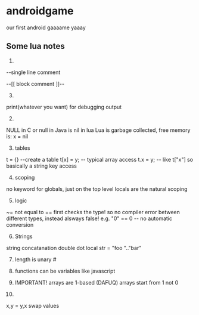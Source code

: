 # androidgame
our first android gaaaame yaaay

Some lua notes
--------------
1)
--single line comment

--[[
block comment
]]--

3)
print(whatever you want) for debugging output

2)
NULL in C or null in Java is nil in lua
Lua is garbage collected, free memory is: x = nil

3) tables

t = {}   --create a table
t[x] = y; -- typical array access
t.x = y; -- like t["x"] so basically a string key access

4) scoping

no keyword for globals, just on the top level
locals are the natural scoping

5) logic

~= not equal to
== first checks the type! so no compiler error between 
   different types, instead alsways false!
e.g.  "0" == 0 -- no automatic conversion

6) Strings

string concatanation double dot 
local str = "foo ".."bar"

7) length is unary #

8) functions can be variables like javascript

9) IMPORTANT! arrays are 1-based (DAFUQ) arrays start from 1 not 0

10)

x,y = y,x swap values